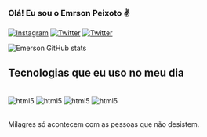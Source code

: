 ### Olá! Eu sou o Emrson Peixoto ✌️


[![Instagram](https://img.shields.io/badge/Instagram-E4405F?style=for-the-badge&logo=instagram&logoColor=white)](https://instagram.com/peixoto.exe7)
[![Twitter](https://img.shields.io/badge/Twitter-1DA1F2?style=for-the-badge&logo=twitter&logoColor=white)](https://twitter.com/e2020e_e)
[![Twitter](https://img.shields.io/badge/LinkedIn-0077B5?style=for-the-badge&logo=linkedin&logoColor=white)](https://www.linkedin.com/in/emerson-peixoto-b89b421a8/)


![Emerson GitHub stats](https://github-readme-stats.vercel.app/api?username=emersonpeixoto&show_icons=true&theme=dracula)

## Tecnologias que eu uso no meu dia

<div style="display: inline_block"><br/>
<img align="center" alt="html5" src="https://img.shields.io/badge/HTML5-E34F26?style=for-the-badge&logo=html5&logoColor=white" />
<img align="center" alt="html5" src="https://img.shields.io/badge/Python-14354C?style=for-the-badge&logo=python&logoColor=white" />
<img align="center" alt="html5" src="https://img.shields.io/badge/JavaScript-323330?style=for-the-badge&logo=javascript&logoColor=F7DF1E" />
<img align="center" alt="html5" src="https://img.shields.io/badge/CSS-239120?&style=for-the-badge&logo=css3&logoColor=white" />
</div><br/>

Milagres só acontecem com as pessoas que não desistem.
